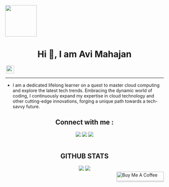 <div style="display: flex; flex-direction: column;">
  <img align="left"  opacity="0.1" src="https://cdn.dribbble.com/users/1277312/screenshots/14733298/media/39b1045e593737587dd60e42c8422d1f.gif" width="100"/>
  <h1 align="center">Hi 👋, I am <b>Avi Mahajan</b></h1>
  <img align="right" src="https://komarev.com/ghpvc/?username=ItsKishnA&color=red&label=Profile+Views&style=for-the-badge" height=25px/>
</div>
<hr/>

- I am a dedicated lifelong learner on a quest to master cloud computing and explore the latest tech trends. Embracing the dynamic world of coding, I continuously expand my expertise in cloud technology and other cutting-edge innovations, forging a unique path towards a tech-savvy future.

<h2 align="center">Connect with me :</h2>
<div align="center">
  <a href="https://www.discord.com/users/el.avi.ator" target="_blank"><img src="https://img.shields.io/static/v1?style=for-the-badge&message=Discord&color=5865F2&logo=Discord&logoColor=FFFFFF&label"/></a>
  <a href="https://www.linkedin.com/in/avi-mahajan-62a10a247/" target="_blank"><img src="https://img.shields.io/static/v1?style=for-the-badge&message=LinkedIn&color=0A66C2&logo=LinkedIn&logoColor=FFFFFF&label"/></a>
  <a href="https://twitter.com/Kishna2401" target="_blank"><img src="https://img.shields.io/static/v1?style=for-the-badge&message=Twitter&color=1D9BF0&logo=Twitter&logoColor=FFFFFF&label"/></a>
  <br/>
  <br/>
</div>
<!--
<ul>
  <li><a href="mailto:kishnayc@gmail.com">Mail</a></li>
  <li><a href="https://www.linkedin.com/in/avi-mahajan-62a10a247/">LinkedIn</a></li>
  <li><a href="https://twitter.com/Kishna2401">Twitter</a></li>
</ul>
-->
<!--
<div>
  <img align="center" src="https://github-readme-stats.vercel.app/api?username=ItsKishnA&show_icons=true&theme=gotham"/>
  <img align="center" src="https://github-readme-stats.vercel.app/api?username=ItsKishnA&show_icons=true&theme=dracula&hide=stars,issues"/>
</div>
-->

<h2 align="center">GITHUB STATS</h2>
<div align="center">
  <img src="https://github-readme-stats.vercel.app/api?username=ItsKishnA&theme=dracula&hide_border=false&include_all_commits=true&count_private=true&card_width=450"/>
  <img src="https://github-readme-streak-stats.herokuapp.com?user=ItsKishnA&theme=dark"/>
</div>


<!--
📊 &nbsp;**This week I spent my time on**
![Wakatime stats](https://github-readme-stats-taupe-two.vercel.app/api/wakatime?username=el_avi_ator&hide_title=true&hide_border=true&langs_count=5&bg_color=00000000&text_color=777)
-->

<!--buy me a coffee tag at right-->
<div>
  <a href="https://www.buymeacoffee.com/el.AvI.ator">
    <img align="right" src="https://www.buymeacoffee.com/assets/img/custom_images/orange_img.png" alt="Buy Me A Coffee" style="height: 30px !important;width: 150px !important;box-shadow: 0px 3px 2px 0px rgba(190, 190, 190, 0.5) !important;-webkit-box-shadow: 0px 3px 2px 0px rgba(190, 190, 190, 0.5) !important;" />
  </a>
</div>
